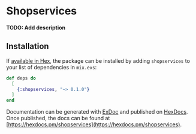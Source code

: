 # Shopservices

**TODO: Add description**

## Installation

If [available in Hex](https://hex.pm/docs/publish), the package can be installed
by adding `shopservices` to your list of dependencies in `mix.exs`:

```elixir
def deps do
  [
    {:shopservices, "~> 0.1.0"}
  ]
end
```

Documentation can be generated with [ExDoc](https://github.com/elixir-lang/ex_doc)
and published on [HexDocs](https://hexdocs.pm). Once published, the docs can
be found at [https://hexdocs.pm/shopservices](https://hexdocs.pm/shopservices).

